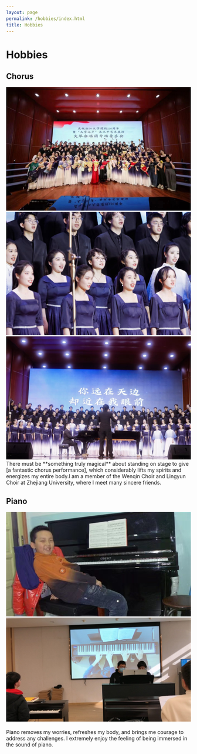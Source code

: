 ```yaml
---
layout: page
permalink: /hobbies/index.html
title: Hobbies
---
```


# Hobbies

## Chorus


<img src="/images/chorus1.jpg">
<img src="/images/chorus2.jpg">
<img src="/images/chorus3.jpg">
</div>
<br>There must be **something truly magical** about standing on stage to give [a fantastic chorus performance], which considerably lifts my spirits and energizes my entire body.I am a member of the Wenqin Choir and Lingyun Choir at Zhejiang University, where I meet many sincere friends. 

[a fantastic chorus performance]:https://www.bilibili.com/video/BV1S5411D7Dg/?spm_id_from=333.337.search-card.all.click




## Piano

<div class="second">
<img src="/images/piano1.jpg">
<img src="/images/Piano2.jpg">

</div>
<br>Piano removes my worries, refreshes my body, and brings me courage to address any challenges. I extremely enjoy the feeling of being immersed in the sound of piano. 

